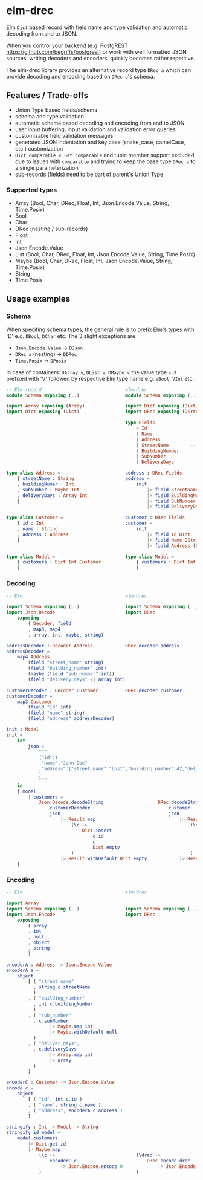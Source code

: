 # elm-drec

Elm `Dict` based record with field name and type validation and automatic
decoding from and to JSON.

When you control your backend (e.g. PostgREST <https://github.com/begriffs/postgrest>)
or work with well formatted JSON sources, writing decoders and encoders,
quickly becomes rather repetitive.

The elm-drec library provides an alternative record type `DRec a` which can
provide decoding and encoding based on `DRec a`'s schema.

## Features / Trade-offs

* Union Type based fields/schema
* schema and type validation
* automatic schema based decoding and encoding from and to JSON
* user input buffering, input validation and validation error queries
* customizable field validation messages
* generated JSON indentation and key case (snake_case, camelCase, etc.) customization
* `Dict comparable v`, `Set comparable` and tuple member support excluded,
  due to issues with `comparable` and trying to keep the base type `DRec a`
  to a single parameterization
* sub-records (fields) need to be part of parent's Union Type

### Supported types

* Array (Bool, Char, DRec, Float, Int, Json.Encode.Value, String, Time.Posix)
* Bool
* Char
* DRec (nesting / sub-records)
* Float
* Int
* Json.Encode.Value
* List (Bool, Char, DRec, Float, Int, Json.Encode.Value, String, Time.Posix)
* Maybe (Bool, Char, DRec, Float, Int, Json.Encode.Value, String, Time.Posix)
* String
* Time.Posix

## Usage examples

### Schema

When specifing schema types, the general rule is to prefix Elm's types with 'D'
e.g. `DBool`, `DChar` etc. The 3 slight exceptions are

* `Json.Encode.Value` -> `DJson`
* `DRec a` (nesting) -> `DDRec`
* `Time.Posix` -> `DPosix`

In case of containers: `DArray v`, `DList v`, `DMaybe v` the value type `v` is
prefixed with 'V' followed by respective Elm type name e.g. `VBool`, `VInt` etc.

```elm
-- Elm record                               elm-drec
module Schema exposing (..)                 module Schema exposing (..)

import Array exposing (Array)               import Dict exposing (Dict)
import Dict exposing (Dict)                 import DRec exposing (DError, DRec, DType(..), DValue(..), init, field, schema)

                                            type Fields
                                                = Id
                                                | Name
                                                | Address
                                                | StreetName        -- address
                                                | BuildingNumber
                                                | SubNumber
                                                | DeliveryDays

type alias Address =                        address : DRec Fields
    { streetName : String                   address =
    , buildingNumer : Int                       init
    , subNumber : Maybe Int                         |> field StreetName DString
    , deliveryDays : Array Int                      |> field BuildingNumber DInt
    }                                               |> field SubNumber (DMaybe VInt)
                                                    |> field DeliveryDays (DArray VInt)

type alias Customer =                       customer : DRec Fields
    { id : Int                              customer =
    , name : String                             init
    , address : Address                             |> field Id DInt
    }                                               |> field Name DString
                                                    |> field Address (DDRec <| schema address)

type alias Model =                          type alias Model =
    { customers : Dict Int Customer             { customers : Dict Int (DRec Fields)
    }                                           }
```

### Decoding

```elm
-- Elm                                      elm-drec

import Schema exposing (..)                 import Schema exposing (..)
import Json.Decode                          import DRec
    exposing
        ( Decoder, field
        , map3, map4
        , array, int, maybe, string)

addressDecoder : Decoder Address            DRec.decoder address
addressDecoder =
    map4 Address
        (field "street_name" string)
        (field "building_number" int)
        (maybe (field "sub_number" int))
        (field "delivery_days" <| array int)

customerDecoder : Decoder Customer          DRec.decoder customer
customerDecoder =
    map3 Customer
        (field "id" int)
        (field "name" string)
        (field "address" addressDecoder)

init : Model
init =
    let
        json =
            """
            {"id":1
            ,"name":"John Doe"
            ,"address":{"street_name":"Lost","building_number":42,"delivery_days":[3,7,13,21]}
            }
            """
    in
    { model
        | customers =
            Json.Decode.decodeString                    DRec.decodeString
                customerDecoder                             customer
                json                                        json
                    |> Result.map                               |> Result.map
                        (\c ->                                      (\drec ->
                            Dict.insert                                 DRec.get Id drec
                                c.id                                        |> DRec.toInt
                                c                                           |> Result.map (\i -> Dict.insert i drec Dict.empty)
                                Dict.empty                                  |> Result.withDefault Dict.empty
                        )                                           )
                    |> Result.withDefault Dict.empty            |> Result.withDefault Dict.empty
    }
```

### Encoding

```elm
-- Elm                                      elm-drec

import Array
import Schema exposing (..)                 import Schema exposing (..)
import Json.Encode                          import DRec
    exposing
        ( array
        , int
        , null
        , object
        , string
        )

encoderA : Address -> Json.Encode.Value
encoderA a =
    object
        [ ( "street_name"
          , string c.streetName
          )
        , ( "building_number"
          , int c.buildingNumber
          )
        , ( "sub_number"
          , c.subNumber
                |> Maybe.map int
                |> Maybe.withDefault null
          )
        , ( "deliver_days",
          , c.deliveryDays
                |> Array.map int
                |> array
          )
        ]

encoderC : Customer -> Json.Encode.Value
encode c =
    object
        [ ( "id", int c.id )
        , ( "name", string c.name )
        , ( "address", encoderA c.address )
        ]

stringify : Int -> Model -> String
stringify id model =
    model.customers
        |> Dict.get id
        |> Maybe.map
            (\c ->                              (\drec ->
                encoderC c                          DRec.encode drec
                    |> Json.Encode.encode 0             |> Json.Encode.encode 0
            )                                   )
```
